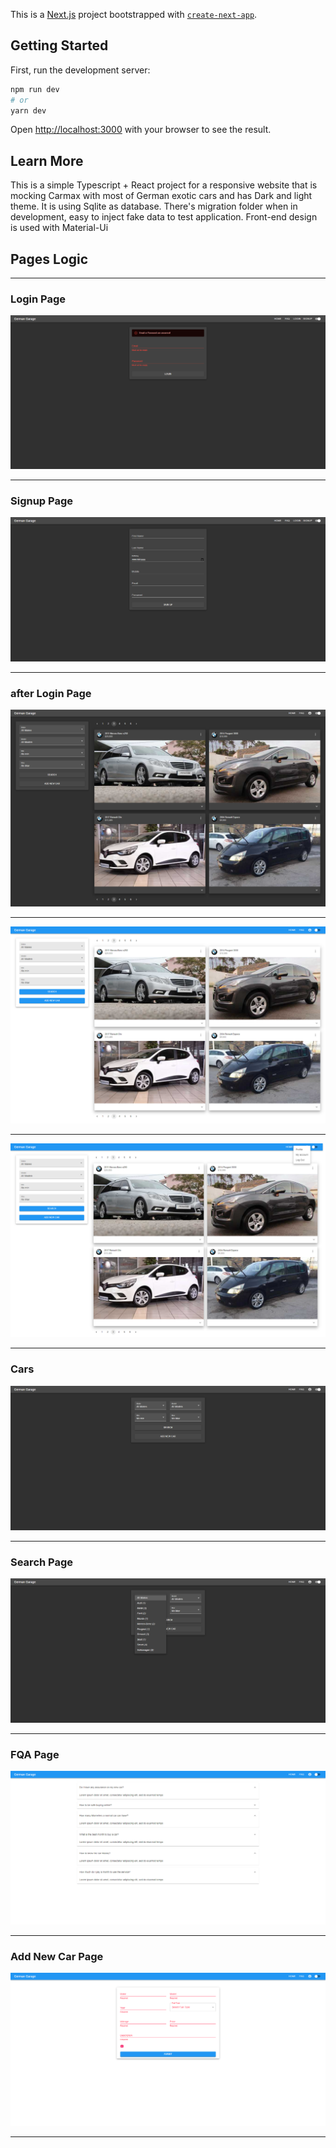 This is a [Next.js](https://nextjs.org/) project bootstrapped with [`create-next-app`](https://github.com/vercel/next.js/tree/canary/packages/create-next-app).

## Getting Started

First, run the development server:

```bash
npm run dev
# or
yarn dev
```

Open [http://localhost:3000](http://localhost:3000) with your browser to see the result.

## Learn More

This is a simple Typescript + React project for a responsive website that is mocking Carmax with most of German exotic cars and has Dark and light theme. It is using Sqlite as database. There's migration folder when in development, easy to inject fake data to test application. Front-end design is used with Material-Ui

## Pages Logic
---

### Login Page
![React](./src/images/login.png)

--- 
### Signup Page
![React](./src/images/signup.png)

---

### after Login Page
![React](./src/images/cars1.png)

---
![React](./src/images/cars2.png)

---
![React](./src/images/cars3.png)

---
### Cars
![React](./src/images/home.png)

---

### Search Page
![React](./src/images/search.png)

---
### FQA Page
![React](./src/images/faq.png)

---
### Add New Car Page
![React](./src/images/addnewcar.png)

---


